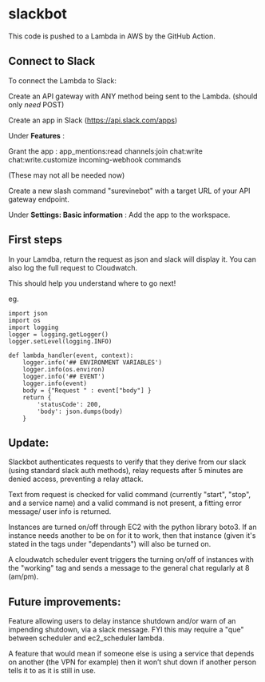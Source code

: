 # slackbot

This code is pushed to a Lambda in AWS by the GitHub Action.

## Connect to Slack
To connect the Lambda to Slack:

Create an API gateway with ANY method being sent to the Lambda. (should only  _need_ POST)

Create an app in Slack (https://api.slack.com/apps)

Under **Features** :

Grant the app : app_mentions:read channels:join chat:write chat:write.customize incoming-webhook commands

(These may not all be needed now)

Create a new slash command "surevinebot" with a target URL of your API gateway endpoint.

Under **Settings: Basic information** : Add the app to the workspace.

## First steps
In your Lamdba, return the request as json and slack will display it. You can also log the full request to Cloudwatch.

This should help you understand where to go next!

eg.

	import json
	import os
	import logging
	logger = logging.getLogger()
	logger.setLevel(logging.INFO)

	def lambda_handler(event, context):
	    logger.info('## ENVIRONMENT VARIABLES')
	    logger.info(os.environ)
	    logger.info('## EVENT')
	    logger.info(event)
	    body = {"Request " : event["body"] }
	    return {
	        'statusCode': 200,
	        'body': json.dumps(body)
	    }

## Update:
Slackbot authenticates requests to verify that they derive from our slack (using standard slack auth methods), relay requests after 5 minutes are denied access, preventing a relay attack.

Text from request is checked for valid command (currently "start", "stop", and a service name) and a valid command is not present, a fitting error message/ user info is returned.

Instances are turned on/off through EC2 with the python library boto3. If an instance needs another to be on for it to work, then that instance (given it's stated in the tags under "dependants") will also be turned on.

A cloudwatch scheduler event triggers the turning on/off of instances with the "working" tag and sends a message to the general chat regularly at 8 (am/pm).

## Future improvements:
Feature allowing users to delay instance shutdown and/or warn of an impending shutdown, via a slack message. FYI this may require a "que" between scheduler and ec2_scheduler lambda.

A feature that would mean if someone else is using a service that depends on another (the VPN for example) then it won’t shut down if another person tells it to as it is still in use.
